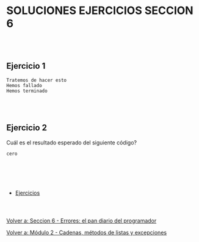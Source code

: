 # **SOLUCIONES EJERCICIOS SECCION 6**  

<br></br>


## **Ejercicio 1**  

```
Tratemos de hacer esto
Hemos fallado
Hemos terminado
```  

<br></br>


## **Ejercicio 2**  

Cuál es el resultado esperado del siguiente código?
```
cero
```  

#  
<br></br>

- [Ejercicios](Sec6-ej.md)
<br></br>  

#  

[Volver a: Seccion 6 - Errores: el pan diario del programador](_seccion6.md)  

[Volver a: Módulo 2 - Cadenas, métodos de listas y excepciones](../README.md)